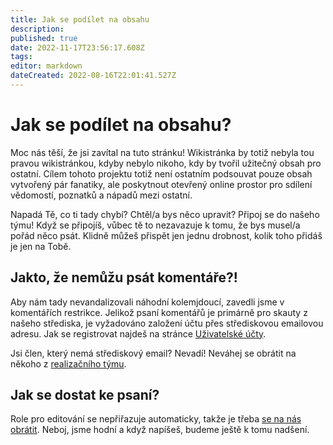 ```yaml
---
title: Jak se podílet na obsahu
description: 
published: true
date: 2022-11-17T23:56:17.608Z
tags: 
editor: markdown
dateCreated: 2022-08-16T22:01:41.527Z
---
```


# Jak se podílet na obsahu?
Moc nás těší, že jsi zavítal na tuto stránku! Wikistránka by totiž nebyla tou pravou wikistránkou, kdyby nebylo nikoho, kdy by tvořil užitečný obsah pro ostatní. Cílem tohoto projektu totiž není ostatním podsouvat pouze obsah vytvořený pár fanatiky, ale poskytnout otevřený online prostor pro sdílení vědomostí, poznatků a nápadů mezi ostatní.

Napadá Tě, co ti tady chybí? Chtěl/a bys něco upravit? Připoj se do našeho týmu! Když se připojíš, vůbec tě to nezavazuje k tomu, že bys musel/a pořád něco psát. Klidně můžeš přispět jen jednu drobnost, kolik toho přidáš je jen na Tobě. 

## Jakto, že nemůžu psát komentáře?!
Aby nám tady nevandalizovali náhodní kolemjdoucí, zavedli jsme v komentářích restrikce. Jelikož psaní komentářů je primárně pro skauty z našeho střediska, je vyžadováno založení účtu přes střediskovou emailovou adresu. Jak se registrovat najdeš na stránce [Uživatelské účty](../uzivatelske_ucty).

Jsi člen, který nemá střediskový email? Nevadí! Neváhej se obrátit na někoho z [realizačního týmu](kontakt_spravce).

## Jak se dostat ke psaní?
Role pro editování se nepřiřazuje automaticky, takže je třeba [se na nás obrátit](kontakt_spravce). Neboj, jsme hodní a když napíšeš, budeme ještě k tomu nadšení. 